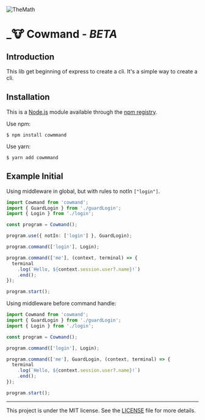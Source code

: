 ![TheMath](https://i.imgur.com/dWPzX9W.png)
# _🐮 Cowmand - _BETA_

## Introduction
This lib get beginning of express to create a cli. It's a simple way to create a cli.


## Installation

This is a [Node.js](https://nodejs.org/en/) module available through the
[npm registry](https://www.npmjs.com/package/cowmmand).

Use npm:
```
$ npm install cowmmand
```

Use yarn:
```
$ yarn add cowmmand
```

## Example Initial


Using middleware in global, but with rules to notIn `["login"]`.
```typescript
import Cowmand from 'cowmand';
import { GuardLogin } from './guardLogin';
import { Login } from './login';

const program = Cowmand();

program.use({ notIn: ['login'] }, GuardLogin);

program.command(['login'], Login);

program.command(['me'], (context, terminal) => {
  terminal
    .log(`Hello, ${context.session.user?.name}!`)
    .end();
});

program.start();
```


Using middleware before command handle:
```typescript
import Cowmand from 'cowmand';
import { GuardLogin } from './guardLogin';
import { Login } from './login';

const program = Cowmand();

program.command(['login'], Login);

program.command(['me'], GuardLogin, (context, terminal) => {
  terminal
    .log(`Hello, ${context.session.user?.name}!`)
    .end();
});

program.start();
```


****
This project is under the MIT license. See the [LICENSE][license-link] file for more details.

<!-- Markdown link & img's -->
[license-link]: /LICENSE
